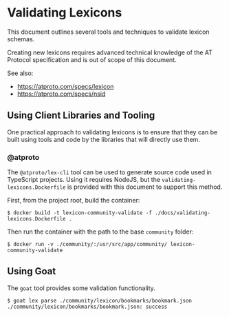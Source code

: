 # Validating Lexicons

This document outlines several tools and techniques to validate lexicon schemas.

Creating new lexicons requires advanced technical knowledge of the AT Protocol specification and is out of scope of this document.

See also:

* https://atproto.com/specs/lexicon
* https://atproto.com/specs/nsid

## Using Client Libraries and Tooling

One practical approach to validating lexicons is to ensure that they can be built using tools and code by the libraries that will directly use them.

### @atproto

The `@atproto/lex-cli` tool can be used to generate source code used in TypeScript projects. Using it requires NodeJS, but the `validating-lexicons.Dockerfile` is provided with this document to support this method.

First, from the project root, build the container:

    $ docker build -t lexicon-community-validate -f ./docs/validating-lexicons.Dockerfile .

Then run the container with the path to the base `community` folder:

    $ docker run -v ./community/:/usr/src/app/community/ lexicon-community-validate

## Using Goat

The `goat` tool provides some validation functionality.

    $ goat lex parse ./community/lexicon/bookmarks/bookmark.json
    ./community/lexicon/bookmarks/bookmark.json: success
